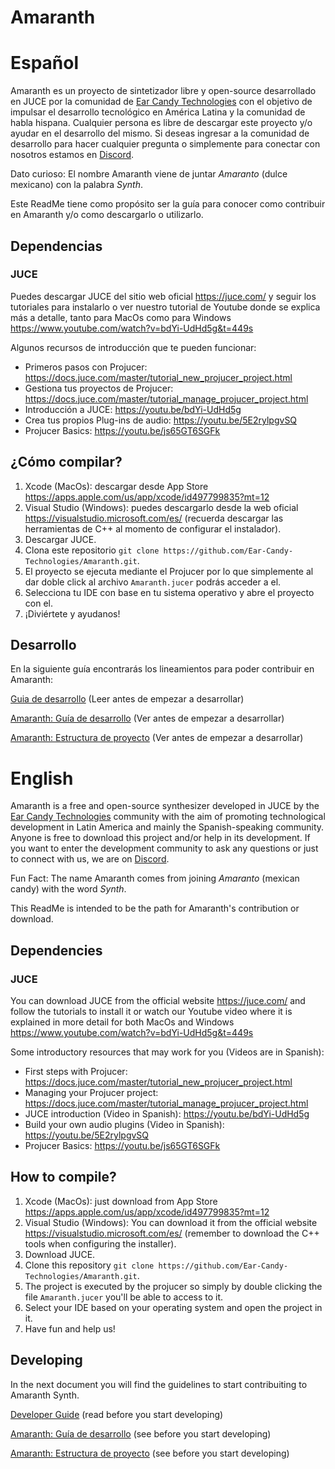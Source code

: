 # Amaranth

# Español

Amaranth es un proyecto de sintetizador libre y open-source desarrollado en JUCE por la comunidad de [Ear Candy Technologies](https://earcandytech.com/) con el objetivo de impulsar el desarrollo tecnológico en América Latina y la comunidad de habla hispana. Cualquier persona es libre de descargar este proyecto y/o ayudar en el desarrollo del mismo. Si deseas ingresar a la comunidad de desarrollo para hacer cualquier pregunta o simplemente para conectar con nosotros estamos en [Discord](https://discord.gg/WJvn7m2KwJ).

Dato curioso: El nombre Amaranth viene de juntar *Amaranto* (dulce mexicano) con la palabra *Synth*.

Este ReadMe tiene como propósito ser la guía para conocer como contribuir en Amaranth y/o como descargarlo o utilizarlo.

## Dependencias

### JUCE

Puedes descargar JUCE del sitio web oficial https://juce.com/ y seguir los tutoriales para instalarlo o ver nuestro tutorial de Youtube donde se explica más a detalle, tanto para MacOs como para Windows https://www.youtube.com/watch?v=bdYi-UdHd5g&t=449s

Algunos recursos de introducción que te pueden funcionar:

- Primeros pasos con Projucer: https://docs.juce.com/master/tutorial_new_projucer_project.html
- Gestiona tus proyectos de Projucer: https://docs.juce.com/master/tutorial_manage_projucer_project.html
- Introducción a JUCE: https://youtu.be/bdYi-UdHd5g
- Crea tus propios Plug-ins de audio: https://youtu.be/5E2rylpgvSQ
- Projucer Basics: https://youtu.be/js65GT6SGFk

## ¿Cómo compilar?

1. Xcode (MacOs): descargar desde App Store https://apps.apple.com/us/app/xcode/id497799835?mt=12
2. Visual Studio (Windows): puedes descargarlo desde la web oficial https://visualstudio.microsoft.com/es/ (recuerda descargar las herramientas de C++ al momento de configurar el instalador).
3. Descargar JUCE.
3. Clona este repositorio `git clone https://github.com/Ear-Candy-Technologies/Amaranth.git`.
4. El proyecto se ejecuta mediante el Projucer por lo que simplemente al dar doble click al archivo `Amaranth.jucer` podrás acceder a el. 
5. Selecciona tu IDE con base en tu sistema operativo y abre el proyecto con el.
6. ¡Diviértete y ayudanos!

## Desarrollo

En la siguiente guía encontrarás los lineamientos para poder contribuir en Amaranth:

[Guia de desarrollo](https://github.com/Ear-Candy-Technologies/Amaranth/blob/main/DeveloperGuide.md) (Leer antes de empezar a desarrollar)

[Amaranth: Guía de desarrollo](https://youtu.be/oAkASvtDke0) (Ver antes de empezar a desarrollar)

[Amaranth: Estructura de proyecto](https://youtu.be/fEX1hlQyEW4) (Ver antes de empezar a desarrollar)

# English

Amaranth is a free and open-source synthesizer developed in JUCE by the [Ear Candy Technologies](https://earcandytech.com/) community with the aim of promoting technological development in Latin America and mainly the Spanish-speaking community. Anyone is free to download this project and/or help in its development. If you want to enter the development community to ask any questions or just to connect with us, we are on [Discord](https://discord.gg/WJvn7m2KwJ).

Fun Fact: The name Amaranth comes from joining *Amaranto* (mexican candy) with the word *Synth*.

This ReadMe is intended to be the path for Amaranth's contribution or download.

## Dependencies

### JUCE

You can download JUCE from the official website https://juce.com/ and follow the tutorials to install it or watch our Youtube video where it is explained in more detail for both MacOs and Windows https://www.youtube.com/watch?v=bdYi-UdHd5g&t=449s

Some introductory resources that may work for you (Videos are in Spanish):

- First steps with Projucer: https://docs.juce.com/master/tutorial_new_projucer_project.html
- Managing your Projucer project: https://docs.juce.com/master/tutorial_manage_projucer_project.html
- JUCE introduction (Video in Spanish): https://youtu.be/bdYi-UdHd5g
- Build your own audio plugins (Video in Spanish): https://youtu.be/5E2rylpgvSQ
- Projucer Basics: https://youtu.be/js65GT6SGFk

## How to compile?

1. Xcode (MacOs): just download from App Store https://apps.apple.com/us/app/xcode/id497799835?mt=12
2. Visual Studio (Windows): You can download it from the official website https://visualstudio.microsoft.com/es/ (remember to download the C++ tools when configuring the installer).
3. Download JUCE.
3. Clone this repository `git clone https://github.com/Ear-Candy-Technologies/Amaranth.git`.
4. The project is executed by the projucer so simply by double clicking the file `Amaranth.jucer` you'll be able to access to it. 
5. Select your IDE based on your operating system and open the project in it.
6. Have fun and help us!

## Developing

In the next document you will find the guidelines to start contribuiting to Amaranth Synth.

[Developer Guide](https://github.com/Ear-Candy-Technologies/Amaranth/blob/main/DeveloperGuide.md) (read before you start developing)

[Amaranth: Guía de desarrollo](https://youtu.be/oAkASvtDke0) (see before you start developing)

[Amaranth: Estructura de proyecto](https://youtu.be/fEX1hlQyEW4) (see before you start developing)
